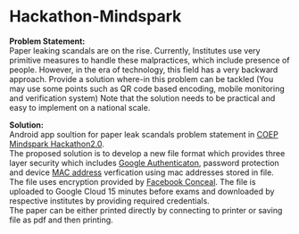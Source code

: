 # Hackathon-Mindspark


<strong>Problem Statement:</strong><br> 
Paper leaking scandals are on the rise. Currently, Institutes use very primitive measures to handle these malpractices, 
which include presence of people. However, in the era of technology, this field has a very backward approach. 
Provide a solution where-in this problem can be tackled (You may use some points such as QR code based encoding, mobile monitoring and verification system) 
Note that the solution needs to be practical and easy to implement on a national scale.<br>


<strong>Solution:</strong><br> 
Android app soultion for paper leak scandals problem statement in <a href="http://www.coep.org.in/">COEP</a> 
<a href="http://www.mind-spark.org/hackathon.html">Mindspark Hackathon2.0</a>.<br>
The proposed solution is to develop a new file format which provides three layer security which includes <a href="https://firebase.google.com/docs/auth/">Google Authenticaton</a>,
password protection and device <a href="https://en.wikipedia.org/wiki/MAC_address">MAC address</a> verfication using mac addresses stored in file.<br>
The file uses encryption provided by <a href="https://github.com/facebook/conceal">Facebook Conceal</a>. The file is uploaded to Google Cloud 15 minutes before exams and downloaded by respective institutes by providing required credentials.<br>
The paper can be either printed directly by connecting to printer or saving file as pdf and then printing.<br>
